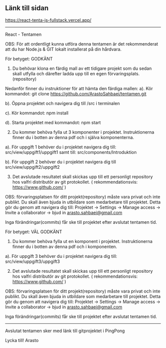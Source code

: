 ## Länk till sidan

<a href="https://react-tenta-js-fullstack.vercel.app/" target="_blank" rel="noopener">https://react-tenta-js-fullstack.vercel.app/</a>

_____________________________________________________________________________________


React - Tentamen

OBS: För att ordentligt kunna utföra denna tentamen är det rekommenderat att du har Node.js & GIT lokalt installerat på din hårdvara.

För betyget: GODKÄNT

1.	Du behövar klona en färdig mall av ett tidigare projekt som du sedan skall utfylla och därefter ladda upp till en egen förvaringsplats. (repository)

Nedanför finner du instruktioner för att hämta den färdiga mallen:
a).  Kör kommandot: git clone https://github.com/ArastoSahbaei/tentamen.git

b). Öppna projektet och navigera dig till /src i terminalen

c). Kör kommandot: npm install

d). Starta projektet med kommandot: npm start

2.	Du kommer behöva fylla ut 3 komponenter i projektet. Instruktionerna finner du i botten av denna pdf och i själva komponenterna.

a). För uppgift 1 behöver du i projektet navigera dig till: src/view/uppgift1/uppgift1           samt till: src/components/Introduktion

b). För uppgift 2 behöver du i projektet navigera dig till src/view/uppgift2/uppgift2


3.	Det avslutade resultatet skall skickas upp till ett personligt repository hos valfri distributör av git protokollet. ( rekommendationsvis: https://www.github.com/  )

OBS: förvaringsplatsen för ditt projekt(repository) måste vara privat och inte publikt.
Du skall även bjuda in utbildare som medarbetare till projektet. Detta gör du genom att navigera dig till: Projektet -> Settings -> Manage access -> Invite a collaborator -> bjud in arasto.sahbaei@gmail.com

Inga förändringar(commits) får ske till projektet efter avslutat tentamen tid.



För betyget: VÄL GODKÄNT

1.	Du kommer behöva fylla ut en komponent i projektet. Instruktionerna finner du i botten av denna pdf och i komponenten.

a). För uppgift 3 behöver du i projektet navigera dig till: src/view/uppgift3/uppgift3


2.	Det avslutade resultatet skall skickas upp till ett personligt repository hos valfri distributör av git protokollet. ( rekommendationsvis: https://www.github.com/ )

OBS: förvaringsplatsen för ditt projekt(repository) måste vara privat och inte publikt.
Du skall även bjuda in utbildare som medarbetare till projektet. Detta gör du genom att navigera dig till: Projektet -> Settings -> Manage access -> Invite a collaborator -> bjud in arasto.sahbaei@gmail.com

Inga förändringar(commits) får ske till projektet efter avslutat tentamen tid.

_____________________________________________________________________________________

Avslutat tentamen sker med länk till gitprojektet i PingPong

Lycka till!
Arasto
